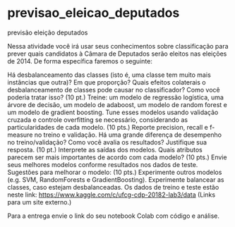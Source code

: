 # previsao_eleicao_deputados
previsão eleição deputados

Nessa atividade você irá usar seus conhecimentos sobre classificação para prever quais candidatos à Câmara de Deputados serão eleitos nas eleições de 2014. De forma específica faremos o seguinte:

Há desbalanceamento das classes (isto é, uma classe tem muito mais instâncias que outra)? Em que proporção? Quais efeitos colaterais o desbalanceamento de classes pode causar no classificador? Como você poderia tratar isso? (10 pt.)
Treine: um modelo de regressão logística, uma árvore de decisão, um modelo de adaboost, um modelo de random forest e um modelo de gradient boosting. Tune esses modelos usando validação cruzada e controle overfitting se necessário, considerando as particularidades de cada modelo.  (10 pts.)
Reporte precision, recall e f-measure no treino e validação. Há uma grande diferença de desempenho no treino/validação? Como você avalia os resultados? Justifique sua resposta. (10 pt.)
Interprete as saídas dos modelos. Quais atributos parecem ser mais importantes de acordo com cada modelo? (10 pts.)
Envie seus melhores modelos conforme resultados nos dados de teste. Sugestões para melhorar o modelo: (10 pts.)
Experimente outros modelos (e.g. SVM, RandomForests e GradientBoosting).
Experimente balancear as classes,  caso estejam desbalanceadas.
Os dados de treino e teste estão neste link: https://www.kaggle.com/c/ufcg-cdp-20182-lab3/data (Links para um site externo.)

Para a entrega envie o link do seu notebook Colab com código e análise.